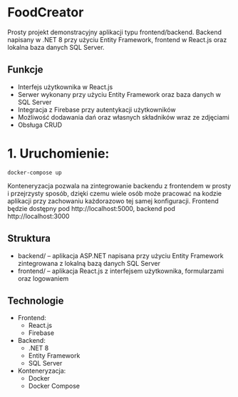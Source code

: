 # FoodCreator
Prosty projekt demonstracyjny aplikacji typu frontend/backend. Backend napisany w .NET 8 przy użyciu Entity Framework, frontend w React.js oraz lokalna baza danych SQL Server.

## Funkcje
- Interfejs użytkownika w React.js
- Serwer wykonany przy użyciu Entity Framework oraz baza danych w SQL Server
- Integracja z Firebase przy autentykacji użytkowników
- Możliwość dodawania dań oraz własnych składników wraz ze zdjęciami
- Obsługa CRUD

# 1. Uruchomienie:  
`docker-compose up`

Konteneryzacja pozwala na zintegrowanie backendu z frontendem w prosty i przejrzysty sposób, dzięki czemu wiele osób może pracować na kodzie aplikacji przy zachowaniu każdorazowo tej samej konfiguracji. Frontend będzie dostępny pod http://localhost:5000, backend pod http://localhost:3000

## Struktura
- backend/ – aplikacja ASP.NET napisana przy użyciu Entity Framework zintegrowana z lokalną bazą danych SQL Server
- frontend/ – aplikacja React.js z interfejsem użytkownika, formularzami oraz logowaniem

## Technologie
- Frontend:
    - React.js
    - Firebase
- Backend:
    - .NET 8 
    - Entity Framework
    - SQL Server
- Konteneryzacja:
    - Docker
    - Docker Compose
